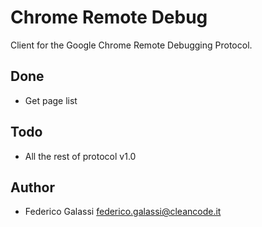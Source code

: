 # Chrome Remote Debug

Client for the Google Chrome Remote Debugging Protocol.

## Done

* Get page list

## Todo

* All the rest of protocol v1.0

## Author

* Federico Galassi <federico.galassi@cleancode.it>
